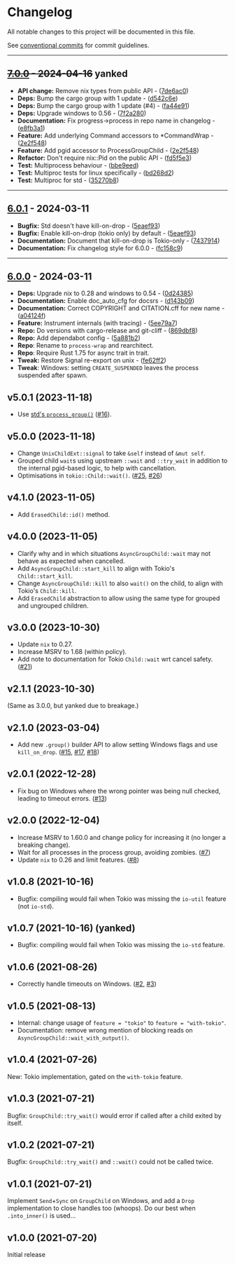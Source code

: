 # Changelog

All notable changes to this project will be documented in this file.

See [conventional commits](https://www.conventionalcommits.org/) for commit guidelines.

---
## ~~[7.0.0](https://github.com/watchexec/process-wrap/compare/v6.0.1..7.0.0) - 2024-04-16~~ yanked


- **API change:** Remove nix types from public API - ([7de6ac0](https://github.com/watchexec/process-wrap/commit/7de6ac0a3d331d471e6cf09f0d565547cc49708f))
- **Deps:** Bump the cargo group with 1 update - ([d542c6e](https://github.com/watchexec/process-wrap/commit/d542c6ed922c8508f6af8366801c59d144330ead))
- **Deps:** Bump the cargo group with 1 update (#4) - ([fa44e91](https://github.com/watchexec/process-wrap/commit/fa44e91d0f8ba8d463812896a634a2380f4ef7f9))
- **Deps:** Upgrade windows to 0.56 - ([7f2a280](https://github.com/watchexec/process-wrap/commit/7f2a28098bb3cf028609d59a24ebd7f91a45e22c))
- **Documentation:** Fix progress->process in repo name in changelog - ([e8fb3a1](https://github.com/watchexec/process-wrap/commit/e8fb3a1ce81587f809a6773ce17297f1935e42f8))
- **Feature:** Add underlying Command accessors to *CommandWrap - ([2e2f548](https://github.com/watchexec/process-wrap/commit/2e2f548083cf2fe895c4cb03648138a89c569e2a))
- **Feature:** Add pgid accessor to ProcessGroupChild - ([2e2f548](https://github.com/watchexec/process-wrap/commit/2e2f548083cf2fe895c4cb03648138a89c569e2a))
- **Refactor:** Don't require nix::Pid on the public API - ([fd5f5e3](https://github.com/watchexec/process-wrap/commit/fd5f5e32fb9ae902e6cec2d18fe74f54b05c6dac))
- **Test:** Multiprocess behaviour - ([bbe9eed](https://github.com/watchexec/process-wrap/commit/bbe9eede1b6bb6fb522bcc80ebd21210f42c0882))
- **Test:** Multiproc tests for linux specifically - ([bd268d2](https://github.com/watchexec/process-wrap/commit/bd268d228cf0083decce6c72ff13a7ed60b74d4d))
- **Test:** Multiproc for std - ([35270b8](https://github.com/watchexec/process-wrap/commit/35270b82b9f1e5b5aa569103cfafd07ed85e9f74))

---
## [6.0.1](https://github.com/watchexec/process-wrap/compare/v6.0.0..6.0.1) - 2024-03-11


- **Bugfix:** Std doesn't have kill-on-drop - ([5eaef93](https://github.com/watchexec/process-wrap/commit/5eaef93d770ebd2c2307347f1d9a35b25a1dc2c1))
- **Bugfix:** Enable kill-on-drop (tokio only) by default - ([5eaef93](https://github.com/watchexec/process-wrap/commit/5eaef93d770ebd2c2307347f1d9a35b25a1dc2c1))
- **Documentation:** Document that kill-on-drop is Tokio-only - ([7437914](https://github.com/watchexec/process-wrap/commit/74379146c327d8ff68ac64ce224ec0c213af34c0))
- **Documentation:** Fix changelog style for 6.0.0 - ([fc158c9](https://github.com/watchexec/process-wrap/commit/fc158c90ece5ecb47f4fe014e02085d80302f660))

---
## [6.0.0](https://github.com/watchexec/process-wrap/compare/v5.0.1..6.0.0) - 2024-03-11


- **Deps:** Upgrade nix to 0.28 and windows to 0.54 - ([0d24385](https://github.com/watchexec/process-wrap/commit/0d243853cf99324a46f32cc6f08a2a6b27c9b91d))
- **Documentation:** Enable doc_auto_cfg for docsrs - ([d143b09](https://github.com/watchexec/process-wrap/commit/d143b090207608a7ec1c93df125bb096a15d2e8a))
- **Documentation:** Correct COPYRIGHT and CITATION.cff for new name - ([a04124f](https://github.com/watchexec/process-wrap/commit/a04124f0597a41ee01c63634592a971b955e659d))
- **Feature:** Instrument internals (with tracing) - ([5ee79a7](https://github.com/watchexec/process-wrap/commit/5ee79a722efcdda10776cf2c70563cc4b00cc33b))
- **Repo:** Do versions with cargo-release and git-cliff - ([869dbf8](https://github.com/watchexec/process-wrap/commit/869dbf8477f1448fb17738bf6e46785f2e8b1044))
- **Repo:** Add dependabot config - ([5a881b2](https://github.com/watchexec/process-wrap/commit/5a881b2b87ec3752f221be5c46146432b3ced3e8))
- **Repo**: Rename to `process-wrap` and rearchitect.
- **Repo**: Require Rust 1.75 for async trait in trait.
- **Tweak:** Restore Signal re-export on unix - ([fe62ff2](https://github.com/watchexec/process-wrap/commit/fe62ff22bf24a079569a081d34f7c60e068d6e54))
- **Tweak**: Windows: setting `CREATE_SUSPENDED` leaves the process suspended after spawn.

## v5.0.1 (2023-11-18)

- Use [std's `process_group()`](doc.rust-lang.org/std/os/unix/process/trait.CommandExt.html#tymethod.process_group) ([#16](https://github.com/watchexec/command-group/issues/16)).

## v5.0.0 (2023-11-18)

- Change `UnixChildExt::signal` to take `&self` instead of `&mut self`.
- Grouped child `wait`s using upstream `::wait` and `::try_wait` in addition to the internal pgid-based logic, to help with cancellation.
- Optimisations in `tokio::Child::wait()`. ([#25](https://github.com/watchexec/command-group/issues/25), [#26](https://github.com/watchexec/command-group/issues/26))

## v4.1.0 (2023-11-05)

- Add `ErasedChild::id()` method.

## v4.0.0 (2023-11-05)

- Clarify why and in which situations `AsyncGroupChild::wait` may not behave as expected when cancelled.
- Add `AsyncGroupChild::start_kill` to align with Tokio's `Child::start_kill`.
- Change `AsyncGroupChild::kill` to also `wait()` on the child, to align with Tokio's `Child::kill`.
- Add `ErasedChild` abstraction to allow using the same type for grouped and ungrouped children.

## v3.0.0 (2023-10-30)

- Update `nix` to 0.27.
- Increase MSRV to 1.68 (within policy).
- Add note to documentation for Tokio `Child::wait` wrt cancel safety. ([#21](https://github.com/watchexec/command-group/issues/21))

## v2.1.1 (2023-10-30)

(Same as 3.0.0, but yanked due to breakage.)

## v2.1.0 (2023-03-04)

- Add new `.group()` builder API to allow setting Windows flags and use `kill_on_drop`. ([#15](https://github.com/watchexec/command-group/issues/15), [#17](https://github.com/watchexec/command-group/issues/17), [#18](https://github.com/watchexec/command-group/issues/18))

## v2.0.1 (2022-12-28)

- Fix bug on Windows where the wrong pointer was being null checked, leading to timeout errors. ([#13](https://github.com/watchexec/command-group/pull/13))

## v2.0.0 (2022-12-04)

- Increase MSRV to 1.60.0 and change policy for increasing it (no longer a breaking change).
- Wait for all processes in the process group, avoiding zombies. ([#7](https://github.com/watchexec/command-group/pull/7))
- Update `nix` to 0.26 and limit features. ([#8](https://github.com/watchexec/command-group/pull/8))

## v1.0.8 (2021-10-16)

- Bugfix: compiling would fail when Tokio was missing the `io-util` feature (not `io-std`).

## v1.0.7 (2021-10-16) (yanked)

- Bugfix: compiling would fail when Tokio was missing the `io-std` feature.

## v1.0.6 (2021-08-26)

- Correctly handle timeouts on Windows. ([#2](https://github.com/watchexec/command-group/issues/2), [#3](https://github.com/watchexec/command-group/pull/3))

## v1.0.5 (2021-08-13)

- Internal: change usage of `feature = "tokio"` to `feature = "with-tokio"`.
- Documentation: remove wrong mention of blocking reads on `AsyncGroupChild::wait_with_output()`.

## v1.0.4 (2021-07-26)

New: Tokio implementation, gated on the `with-tokio` feature.

## v1.0.3 (2021-07-21)

Bugfix: `GroupChild::try_wait()` would error if called after a child exited by itself.

## v1.0.2 (2021-07-21)

Bugfix: `GroupChild::try_wait()` and `::wait()` could not be called twice.

## v1.0.1 (2021-07-21)

Implement `Send`+`Sync` on `GroupChild` on Windows, and add a `Drop` implementation to close handles
too (whoops). Do our best when `.into_inner()` is used...

## v1.0.0 (2021-07-20)

Initial release
